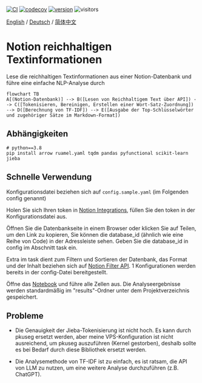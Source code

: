 [![CI](https://github.com/dario-github/notion_rich_text_analysis/actions/workflows/main.yml/badge.svg)](https://github.com/dario-github/notion_rich_text_analysis/actions/workflows/main.yml)
[![codecov](https://codecov.io/gh/dario-github/notion_rich_text_analysis/branch/master/graph/badge.svg?token=ehzYhousD3)](https://codecov.io/gh/dario-github/notion_rich_text_analysis)
[![version](https://img.shields.io/badge/version-1.0.1-green.svg?maxAge=259200)](#)
![visitors](https://visitor-badge.glitch.me/badge?page_id=dario-github.notion_rich_text_analysis&left_color=gray&right_color=green)

[English](./README.md) / [Deutsch](./README.de.md) / [简体中文](./README.zh.md) 

# Notion reichhaltigen Textinformationen

Lese die reichhaltigen Textinformationen aus einer Notion-Datenbank und führe eine einfache NLP-Analyse durch

```mermaid
flowchart TB
A[(Notion-Datenbank)] --> B([Lesen von Reichhaltigem Text über API]) --> C([Tokenisieren, Bereinigen, Erstellen einer Wort-Satz-Zuordnung]) --> D([Berechnung von TF-IDF]) --> E([Ausgabe der Top-Schlüsselwörter und zugehöriger Sätze im Markdown-Format])
```

## Abhängigkeiten

```shell
# python==3.8
pip install arrow ruamel.yaml tqdm pandas pyfunctional scikit-learn jieba
```

## Schnelle Verwendung

Konfigurationsdatei beziehen sich auf `config.sample.yaml` (im Folgenden config genannt)

Holen Sie sich Ihren token in [Notion Integrations](https://www.notion.so/my-integrations/), füllen Sie den token in der Konfigurationsdatei aus.

Öffnen Sie die Datenbankseite in einem Browser oder klicken Sie auf Teilen, um den Link zu kopieren, Sie können die database_id (ähnlich wie eine Reihe von Code) in der Adressleiste sehen. Geben Sie die database_id in config im Abschnitt task ein.

Extra im task dient zum Filtern und Sortieren der Datenbank, das Format und der Inhalt beziehen sich auf [Notion Filter API](https://developers.notion.com/reference/post-database-query-filter#property-filter-object). 1 Konfigurationen werden bereits in der config-Datei bereitgestellt.

Öffne das [Notebook](./notion_text_analysis.ipynb) und führe alle Zellen aus. Die Analyseergebnisse werden standardmäßig im "results"-Ordner unter dem Projektverzeichnis gespeichert.

## Probleme

- Die Genauigkeit der Jieba-Tokenisierung ist nicht hoch. Es kann durch pkuseg ersetzt werden, aber meine VPS-Konfiguration ist nicht ausreichend, um pkuseg auszuführen (Kernel gestorben), deshalb sollte es bei Bedarf durch diese Bibliothek ersetzt werden.

- Die Analysemethode von TF-IDF ist zu einfach, es ist ratsam, die API von LLM zu nutzen, um eine weitere Analyse durchzuführen (z.B. ChatGPT).